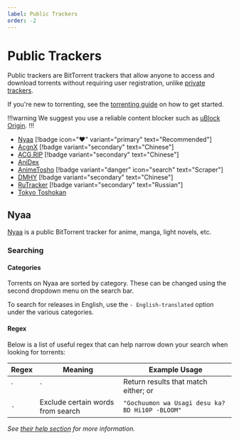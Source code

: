 ```yaml
---
label: Public Trackers
order: -2
---
```


# Public Trackers

Public trackers are BitTorrent trackers that allow anyone to access and download torrents without requiring user registration, unlike [private trackers](/sourcing/private-trackers). 

If you're new to torrenting, see the [torrenting guide](/getting-started/torrenting) on how to get started.

!!!warning
We suggest you use a reliable content blocker such as [uBlock Origin](https://ublockorigin.com).
!!!

- [Nyaa](https://nyaa.si) [!badge icon=":heart:" variant="primary" text="Recommended"]
- [AcgnX](https://share.acgnx.se) [!badge variant="secondary" text="Chinese"]
- [ACG.RIP](https://acg.rip) [!badge variant="secondary" text="Chinese"]
- [AniDex](https://anidex.info)
- [AnimeTosho](https://animetosho.org) [!badge variant="danger" icon="search" text="Scraper"]
- [DMHY](https://dmhy.org) [!badge variant="secondary" text="Chinese"]
- [RuTracker](https://rutracker.org) [!badge variant="secondary" text="Russian"]
- [Tokyo Toshokan](https://www.tokyotosho.info/?cat=1)

## Nyaa

[Nyaa](https://nyaa.si) is a public BitTorrent tracker for anime, manga, light novels, etc.

### Searching

#### Categories

Torrents on Nyaa are sorted by category. These can be changed using the second dropdown menu on the search bar.

To search for releases in English, use the `- English-translated` option under the various categories.

#### Regex

Below is a list of useful regex that can help narrow down your search when looking for torrents:

Regex | Meaning                              | Example Usage
------|--------------------------------------|------------------------------------------------------------
`|`   | Return results that match either; or | `"Is the Order a Rabbit?"\|"Gochuumon wa Usagi desu ka?"`
`-`   | Exclude certain words from search    | `"Gochuumon wa Usagi desu ka? BD Hi10P -BLOOM"`

*See [their help section](https://nyaa.si/help#using-search) for more information.*

